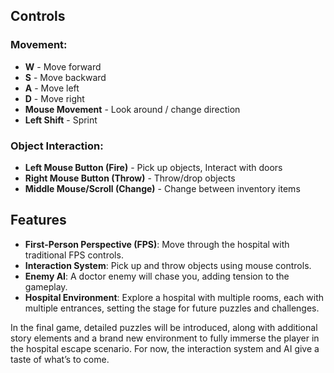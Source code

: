 
## Controls

### Movement:

-   **W** - Move forward
-   **S** - Move backward
-   **A** - Move left
-   **D** - Move right
-   **Mouse Movement** - Look around / change direction
-   **Left Shift** - Sprint

### Object Interaction:

-   **Left Mouse Button (Fire)** - Pick up objects, Interact with doors
-   **Right Mouse Button (Throw)** - Throw/drop objects
-   **Middle Mouse/Scroll (Change)** - Change between inventory items

## Features

-   **First-Person Perspective (FPS)**: Move through the hospital with traditional FPS controls.
-   **Interaction System**: Pick up and throw objects using mouse controls.
-   **Enemy AI**: A doctor enemy will chase you, adding tension to the gameplay.
-   **Hospital Environment**: Explore a hospital with multiple rooms, each with multiple entrances, setting the stage for future puzzles and challenges.


In the final game, detailed puzzles will be introduced, along with additional story elements and a brand new environment to fully immerse the player in the hospital escape scenario. For now, the interaction system and AI give a taste of what’s to come.
